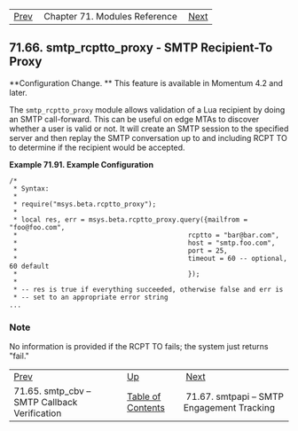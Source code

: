 |     |     |     |
| --- | --- | --- |
| [Prev](modules.smtp_cbv)  | Chapter 71. Modules Reference |  [Next](modules.smtpapi) |

## 71.66. smtp_rcptto_proxy - SMTP Recipient-To Proxy

<a class="indexterm" name="idp23012352"></a>

**Configuration Change. ** This feature is available in Momentum 4.2 and later.

The `smtp_rcptto_proxy` module allows validation of a Lua recipient by doing an SMTP call-forward. This can be useful on edge MTAs to discover whether a user is valid or not. It will create an SMTP session to the specified server and then replay the SMTP conversation up to and including RCPT TO to determine if the recipient would be accepted.

<a name="modules.smtp_rcptto_proxy.example"></a>

**Example 71.91. Example Configuration**

```
/*
 * Syntax:
 *
 * require("msys.beta.rcptto_proxy");
 *
 * local res, err = msys.beta.rcptto_proxy.query({mailfrom = "foo@foo.com",
 *                                           rcptto = "bar@bar.com",
 *                                           host = "smtp.foo.com",
 *                                           port = 25,
 *                                           timeout = 60 -- optional, 60 default
 *                                           });
 *
 * -- res is true if everything succeeded, otherwise false and err is
 * -- set to an appropriate error string
...
```

### Note

No information is provided if the RCPT TO fails; the system just returns "fail."

|     |     |     |
| --- | --- | --- |
| [Prev](modules.smtp_cbv)  | [Up](modules) |  [Next](modules.smtpapi) |
| 71.65. smtp_cbv – SMTP Callback Verification  | [Table of Contents](index) |  71.67. smtpapi – SMTP Engagement Tracking |

